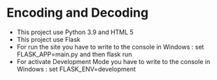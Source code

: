 # Encoding and Decoding
- This project use Python 3.9 and HTML 5
- This project use Flask
- For run the site you have to write to the console in Windows : set FLASK_APP=main.py and then flask run
- For activate Development Mode you have to write to the console in Windows : set FLASK_ENV=development
